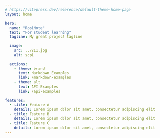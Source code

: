 ```yaml
---
# https://vitepress.dev/reference/default-theme-home-page
layout: home

hero:
  name: "Ros1Note"
  text: "For student learning"
  tagline: My great project tagline 

  image:
    src: ../211.jpg
    alt: scp1

  actions:
    - theme: brand
      text: Markdown Examples
      link: /markdown-examples
    - theme: alt
      text: API Examples
      link: /api-examples

features:
  - title: Feature A
    details: Lorem ipsum dolor sit amet, consectetur adipiscing elit
  - title: Feature B
    details: Lorem ipsum dolor sit amet, consectetur adipiscing elit
  - title: Feature C
    details: Lorem ipsum dolor sit amet, consectetur adipiscing elit
---
```

